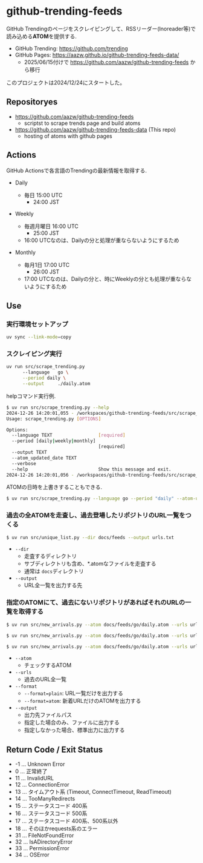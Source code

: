 # github-trending-feeds

GitHub Trendingのページをスクレイピングして、RSSリーダー(Inoreader等)で読み込める**ATOM**を提供する.

* GitHub Trending: https://github.com/trending
* GitHub Pages: https://aazw.github.io/github-trending-feeds-data/
  * 2025/06/15付けで https://github.com/aazw/github-trending-feeds から移行

このプロジェクトは2024/12/24にスタートした。

## Repositoryes

- https://github.com/aazw/github-trending-feeds
  - scriptst to scrape trends page and build atoms
- https://github.com/aazw/github-trending-feeds-data (This repo)
  - hosting of atoms with github pages

## Actions

GitHub Actionsで各言語のTrendingの最新情報を取得する.

* Daily
  * 毎日 15:00 UTC
    * 24:00 JST

* Weekly
  * 毎週月曜日 16:00 UTC
    * 25:00 JST
  * 16:00 UTCなのは、Dailyの分と処理が重ならないようにするため

* Monthly
  * 毎月1日 17:00 UTC
    * 26:00 JST
  * 17:00 UTCなのは、Dailyの分と、時にWeeklyの分とも処理が重ならないようにするため


## Use

### 実行環境セットアップ

```bash
uv sync --link-mode=copy
```

### スクレイピング実行

```bash
uv run src/scrape_trending.py 
      --language   go \
      --period daily \
      --output     ./daily.atom
```

helpコマンド実行例.

```bash
$ uv run src/scrape_trending.py --help
2024-12-26 14:20:01,055 - /workspaces/github-trending-feeds/src/scrape_trending.py:176 - INFO - start app
Usage: scrape_trending.py [OPTIONS]

Options:
  --language TEXT                 [required]
  --period [daily|weekly|monthly]
                                  [required]
  --output TEXT
  --atom_updated_date TEXT
  --verbose
  --help                          Show this message and exit.
2024-12-26 14:20:01,056 - /workspaces/github-trending-feeds/src/scrape_trending.py:194 - INFO - app finished
```

ATOMの日時を上書きすることもできる.

```bash
$ uv run src/scrape_trending.py --language go --period "daily" --atom-updated-date "$(date -I)T00:00:00" --output test.atom
```

### 過去の全ATOMを走査し、過去登場したリポジトリのURL一覧をつくる

```bash
$ uv run src/unique_list.py --dir docs/feeds --output urls.txt
```

* `--dir`
  * 走査するディレクトリ
  * サブディレクトリも含め、*.atomなファイルを走査する
  * 通常は `docs`ディレクトリ
* `--output`
  * URL全一覧を出力する先

### 指定のATOMにて、過去にないリポジトリがあればそれのURLの一覧を取得する

```bash
$ uv run src/new_arrivals.py --atom docs/feeds/go/daily.atom --urls urls.txt

$ uv run src/new_arrivals.py --atom docs/feeds/go/daily.atom --urls urls.txt --format atom

$ uv run src/new_arrivals.py --atom docs/feeds/go/daily.atom --urls urls.txt --format atom --output docs/new-arrivals/go/daily.atom
```

* `--atom`
  * チェックするATOM
* `--urls`
  * 過去のURL全一覧
* `--format`
  * `--format=plain`: URL一覧だけを出力する
  * `--format=atom`: 新着URLだけのATOMを出力する
* `--output`
  * 出力先ファイルパス
  * 指定した場合のみ、ファイルに出力する
  * 指定しなかった場合、標準出力に出力する

## Return Code / Exit Status

* -1 ... Unknown Error
* 0 ... 正常終了
* 11 ... InvalidURL
* 12 ... ConnectionError
* 13 ... タイムアウト系 (Timeout, ConnectTimeout, ReadTimeout)
* 14 ... TooManyRedirects
* 15 ... ステータスコード 400系
* 16 ... ステータスコード 500系
* 17 ... ステータスコード 400系、500系以外
* 18 ... そのほかrequests系のエラー
* 31 ... FileNotFoundError
* 32 ... IsADirectoryError
* 33 ... PermissionError
* 34 ... OSError
